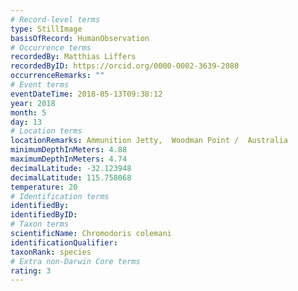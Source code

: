 ```yaml
---
# Record-level terms
type: StillImage
basisOfRecord: HumanObservation
# Occurrence terms
recordedBy: Matthias Liffers
recordedByID: https://orcid.org/0000-0002-3639-2080
occurrenceRemarks: ""
# Event terms
eventDateTime: 2018-05-13T09:38:12
year: 2018
month: 5
day: 13
# Location terms
locationRemarks: Ammunition Jetty,  Woodman Point /  Australia
minimumDepthInMeters: 4.88
maximumDepthInMeters: 4.74
decimalLatitude: -32.123948
decimalLatitude: 115.758068
temperature: 20
# Identification terms
identifiedBy: 
identifiedByID: 
# Taxon terms
scientificName: Chromodoris colemani
identificationQualifier: 
taxonRank: species
# Extra non-Darwin Core terms
rating: 3
---
```


